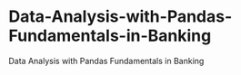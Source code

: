 # Data-Analysis-with-Pandas-Fundamentals-in-Banking
Data Analysis with Pandas Fundamentals in Banking
